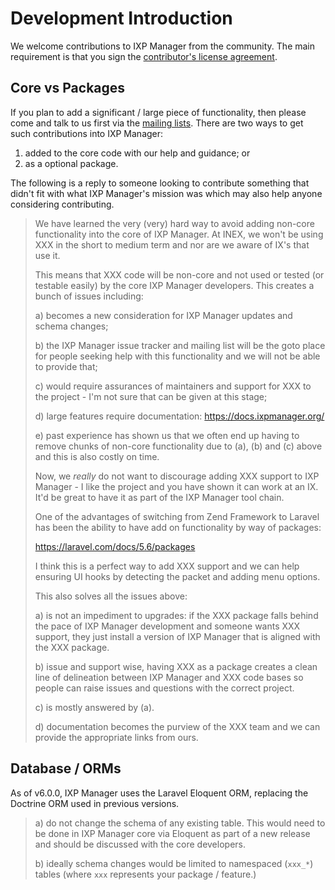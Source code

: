 # Development Introduction

We welcome contributions to IXP Manager from the community. The main requirement is that you sign the [contributor's license agreement](cla.md).

## Core vs Packages

If you plan to add a significant / large piece of functionality, then please come and talk to us first via the [mailing lists](https://www.ixpmanager.org/support). There are two ways to get such contributions into IXP Manager:

1. added to the core code with our help and guidance; or
2. as a optional package.

The following is a reply to someone looking to contribute something that didn't fit with what IXP Manager's mission was which may also help anyone considering contributing.

> We have learned the very (very) hard way to avoid adding non-core functionality into the core of IXP Manager. At INEX, we won't be using XXX in the short to medium term and nor are we aware of IX's that use it.
>
> This means that XXX code will be non-core and not used or tested (or testable easily) by the core IXP Manager developers. This creates a bunch of issues including:
>
> a) becomes a new consideration for IXP Manager updates and schema changes;
>
> b) the IXP Manager issue tracker and mailing list will be the goto place for people seeking help with this functionality and we will not be able to provide that;
>
> c) would require assurances of maintainers and support for XXX to the project - I'm not sure that can be given at this stage;
>
> d) large features require documentation: https://docs.ixpmanager.org/
>
> e) past experience has shown us that we often end up having to remove chunks of non-core functionality due to (a), (b) and (c) above and this is also costly on time.
>
> Now, we *really* do not want to discourage adding XXX support to IXP Manager - I like the project and you have shown it can work at an IX. It'd be great to have it as part of the IXP Manager tool chain.
>
> One of the advantages of switching from Zend Framework to Laravel has been the ability to have add on functionality by way of packages:
>
> https://laravel.com/docs/5.6/packages
>
> I think this is a perfect way to add XXX support and we can help ensuring UI hooks by detecting the packet and adding menu options.
>
> This also solves all the issues above:
>
> a) is not an impediment to upgrades: if the XXX package falls behind the pace of IXP Manager development and someone wants XXX support, they just install a version of IXP Manager that is aligned with the XXX package.
>
> b) issue and support wise, having XXX as a package creates a clean line of delineation between IXP Manager and XXX code bases so people can raise issues and questions with the correct project.
>
> c) is mostly answered by (a).
>
> d) documentation becomes the purview of the XXX team and we can provide the appropriate links from ours.

## Database / ORMs

As of v6.0.0, IXP Manager uses the Laravel Eloquent ORM, replacing the Doctrine ORM used in previous versions.

> a) do not change the schema of any existing table. This would need to be done in IXP Manager core via Eloquent as part of a new release and should be discussed with the core developers.
>
> b) ideally schema changes would be limited to namespaced (`xxx_*`) tables (where `xxx` represents your package / feature.)

